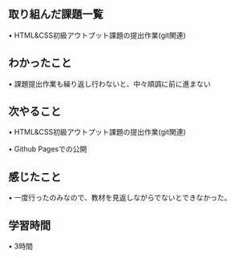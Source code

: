 ## 取り組んだ課題一覧
• HTML&CSS初級アウトプット課題の提出作業(git関連)

## わかったこと
• 課題提出作業も繰り返し行わないと、中々順調に前に進まない



## 次やること
• HTML&CSS初級アウトプット課題の提出作業(git関連)

• Github Pagesでの公開

## 感じたこと
• 一度行ったのみなので、教材を見返しながらでないとできなかった。


## 学習時間
• 3時間
